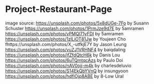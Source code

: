 # Project-Restaurant-Page

image source:
https://unsplash.com/photos/5x8dUGe-7Fo by Susann Schuster
https://unsplash.com/photos/1PrmJze9d7E by 5amramen
https://unsplash.com/photos/vPMQl71yFDI by 5amramen
https://unsplash.com/photos/1zlLiOT81Jw by Youjeen Cho
fhttps://unsplash.com/photos/X_-utfkjE7Y by Jason Leung
https://unsplash.com/photos/vuZJ1VRHNF4 by baiqdaling
https://unsplash.com/photos/jfZfdQtcH6k by Danis Lou
https://unsplash.com/photos/6uTQmtqcAzs by Paulo Doi
https://unsplash.com/photos/nAV0ojj-m4k by charlesdeluvio
https://unsplash.com/photos/S14EkQbYVnQ by insungyoon
https://unsplash.com/photos/hdfIOjp8ABE by 8-Low Ural
